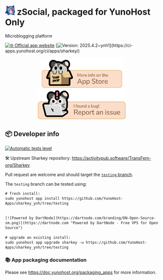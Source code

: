 <!--
N.B.: This README was automatically generated by <https://github.com/YunoHost/apps_tools/blob/main/readme_generator>
It shall NOT be edited by hand.
-->

<h1>
  <img src="https://raw.githubusercontent.com/YunoHost/apps/main/logos/sharkey.png" width="32px" alt="Logo of Sharkey">
  zSocial, packaged for YunoHost Only
</h1>

Microblogging platform

[![🌐 Official app website](https://img.shields.io/badge/Official_app_website-darkgreen?style=for-the-badge)](https://git.joinsharkey.org/Sharkey)
[![Version: 2025.4.2~ynh1](https://img.shields.io/badge/Version-2025.4.2~ynh1-rgba(0,150,0,1)?style=for-the-badge)](https://ci-apps.yunohost.org/ci/apps/sharkey/)

<div align="center">
<a href="https://apps.yunohost.org/app/sharkey"><img height="100px" src="https://github.com/YunoHost/yunohost-artwork/raw/refs/heads/main/badges/neopossum-badges/badge_more_info_on_the_appstore.svg"/></a>
<a href="https://github.com/YunoHost-Apps/sharkey_ynh/issues"><img height="100px" src="https://github.com/YunoHost/yunohost-artwork/raw/refs/heads/main/badges/neopossum-badges/badge_report_an_issue.svg"/></a>
</div>

## 📦 Developer info

[![Automatic tests level](https://apps.yunohost.org/badge/cilevel/sharkey)](https://ci-apps.yunohost.org/ci/apps/sharkey/)

🛠️ Upstream Sharkey repository: <https://activitypub.software/TransFem-org/Sharkey>

Pull request are welcome and should target the [`testing` branch](https://github.com/YunoHost-Apps/sharkey_ynh/tree/testing).

The `testing` branch can be tested using:
```
# fresh install:
sudo yunohost app install https://github.com/YunoHost-Apps/sharkey_ynh/tree/testing


[![Powered by DartNode](https://dartnode.com/branding/DN-Open-Source-sm.png)](https://dartnode.com "Powered by DartNode - Free VPS for Open Source")

# upgrade an existing install:
sudo yunohost app upgrade sharkey -u https://github.com/YunoHost-Apps/sharkey_ynh/tree/testing
```

### 📚 App packaging documentation

Please see <https://doc.yunohost.org/packaging_apps> for more information.
